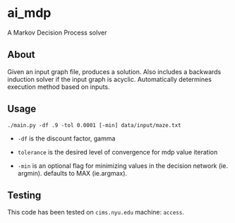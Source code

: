 # ai_mdp
A Markov Decision Process solver


## About

Given an input graph file, produces a solution. Also includes a backwards induction solver if the input graph is acyclic. Automatically determines execution method based on inputs.

## Usage

`./main.py -df .9 -tol 0.0001 [-min] data/input/maze.txt`

- `-df` is the discount factor, gamma

- `tolerance` is the desired level of convergence for mdp value iteration

- `-min` is an optional flag for minimizing values in the decision network (ie. argmin). defaults to MAX (ie.argmax).


## Testing
This code has been tested on `cims.nyu.edu` machine: `access`.
